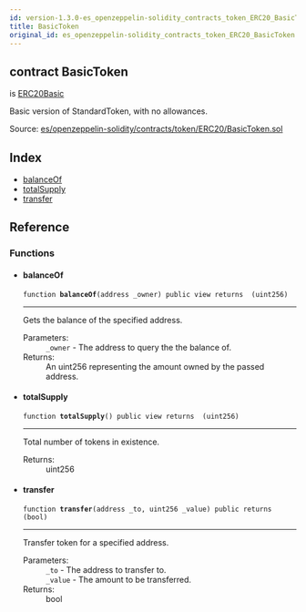 ```yaml
---
id: version-1.3.0-es_openzeppelin-solidity_contracts_token_ERC20_BasicToken
title: BasicToken
original_id: es_openzeppelin-solidity_contracts_token_ERC20_BasicToken
---
```


<div class="contract-doc"><div class="contract"><h2 class="contract-header"><span class="contract-kind">contract</span> BasicToken</h2><p class="base-contracts"><span>is</span> <a href="es_openzeppelin-solidity_contracts_token_ERC20_ERC20Basic.html">ERC20Basic</a></p><p class="description">Basic version of StandardToken, with no allowances.</p><div class="source">Source: <a href="git+https://github.com/PolymathNetwork/polymath-core/blob/v1.3.3/contracts/es/openzeppelin-solidity/contracts/token/ERC20/BasicToken.sol" target="_blank">es/openzeppelin-solidity/contracts/token/ERC20/BasicToken.sol</a></div></div><div class="index"><h2>Index</h2><ul><li><a href="es_openzeppelin-solidity_contracts_token_ERC20_BasicToken.html#balanceOf">balanceOf</a></li><li><a href="es_openzeppelin-solidity_contracts_token_ERC20_BasicToken.html#totalSupply">totalSupply</a></li><li><a href="es_openzeppelin-solidity_contracts_token_ERC20_BasicToken.html#transfer">transfer</a></li></ul></div><div class="reference"><h2>Reference</h2><div class="functions"><h3>Functions</h3><ul><li><div class="item function"><span id="balanceOf" class="anchor-marker"></span><h4 class="name">balanceOf</h4><div class="body"><code class="signature">function <strong>balanceOf</strong><span>(address _owner) </span><span>public </span><span>view </span><span>returns  (uint256) </span></code><hr/><div class="description"><p>Gets the balance of the specified address.</p></div><dl><dt><span class="label-parameters">Parameters:</span></dt><dd><div><code>_owner</code> - The address to query the the balance of.</div></dd><dt><span class="label-return">Returns:</span></dt><dd>An uint256 representing the amount owned by the passed address.</dd></dl></div></div></li><li><div class="item function"><span id="totalSupply" class="anchor-marker"></span><h4 class="name">totalSupply</h4><div class="body"><code class="signature">function <strong>totalSupply</strong><span>() </span><span>public </span><span>view </span><span>returns  (uint256) </span></code><hr/><div class="description"><p>Total number of tokens in existence.</p></div><dl><dt><span class="label-return">Returns:</span></dt><dd>uint256</dd></dl></div></div></li><li><div class="item function"><span id="transfer" class="anchor-marker"></span><h4 class="name">transfer</h4><div class="body"><code class="signature">function <strong>transfer</strong><span>(address _to, uint256 _value) </span><span>public </span><span>returns  (bool) </span></code><hr/><div class="description"><p>Transfer token for a specified address.</p></div><dl><dt><span class="label-parameters">Parameters:</span></dt><dd><div><code>_to</code> - The address to transfer to.</div><div><code>_value</code> - The amount to be transferred.</div></dd><dt><span class="label-return">Returns:</span></dt><dd>bool</dd></dl></div></div></li></ul></div></div></div>

